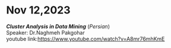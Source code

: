 # Nov 12,2023
***Cluster Analysis in Data Mining*** (*Persian*)<br />
Speaker: Dr.Naghmeh Pakgohar <br />
youtube link:https://www.youtube.com/watch?v=A8mr76mhKmE
